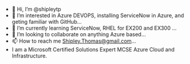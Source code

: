 - 👋 Hi, I’m @shipleytp
- 👀 I’m interested in Azure DEVOPS, installing ServiceNow in Azure, and geting familiar with GitHub...
- 🌱 I’m currently learning ServiceNow, RHEL for EX200 and EX300 ...
- 💞️ I’m looking to collaborate on anything Azure based...
- 📫 How to reach me Shipley.Thomas@gmail.com...
- I am a Microsoft Certified Solutions Expert MCSE Azure Cloud and Infrastructure. 
<!---
shipleytp/shipleytp is a ✨ special ✨ repository because its `README.md` (this file) appears on your GitHub profile.
You can click the Preview link to take a look at your changes.
--->
